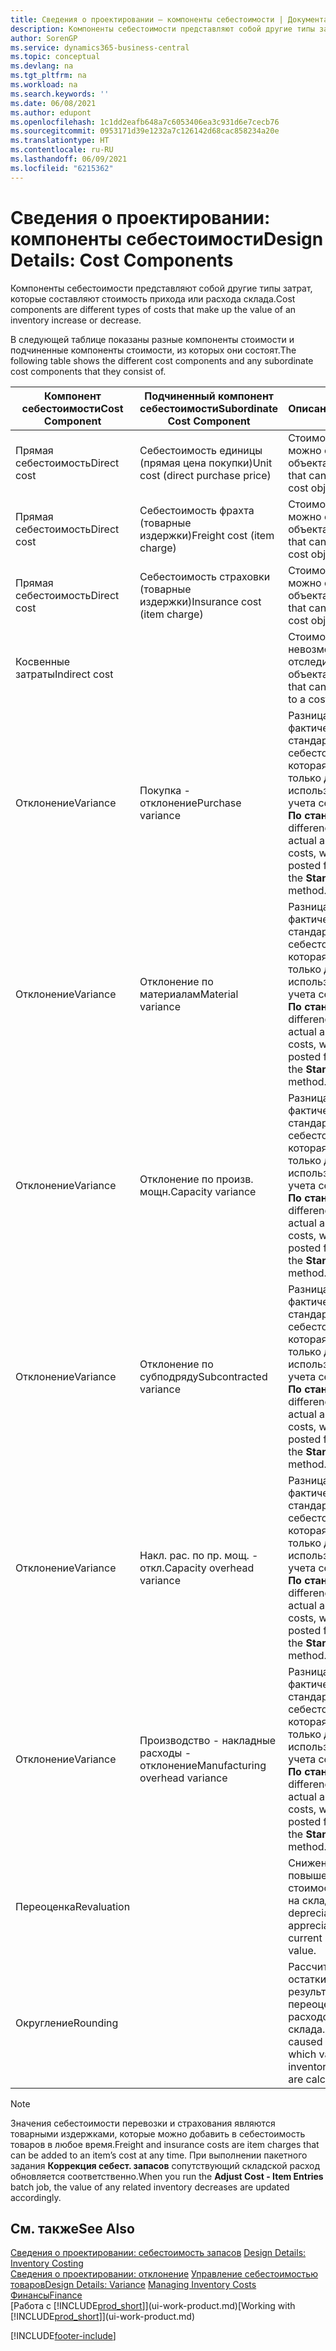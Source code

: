 ```yaml
---
title: Сведения о проектировании — компоненты себестоимости | Документация Майкрософт
description: Компоненты себестоимости представляют собой другие типы затрат, которые составляют стоимость прихода или расхода склада.
author: SorenGP
ms.service: dynamics365-business-central
ms.topic: conceptual
ms.devlang: na
ms.tgt_pltfrm: na
ms.workload: na
ms.search.keywords: ''
ms.date: 06/08/2021
ms.author: edupont
ms.openlocfilehash: 1c1dd2eafb648a7c6053406ea3c931d6e7cecb76
ms.sourcegitcommit: 0953171d39e1232a7c126142d68cac858234a20e
ms.translationtype: HT
ms.contentlocale: ru-RU
ms.lasthandoff: 06/09/2021
ms.locfileid: "6215362"
---
```

# <a name="design-details-cost-components"></a><span data-ttu-id="74c67-103">Сведения о проектировании: компоненты себестоимости</span><span class="sxs-lookup"><span data-stu-id="74c67-103">Design Details: Cost Components</span></span>
<span data-ttu-id="74c67-104">Компоненты себестоимости представляют собой другие типы затрат, которые составляют стоимость прихода или расхода склада.</span><span class="sxs-lookup"><span data-stu-id="74c67-104">Cost components are different types of costs that make up the value of an inventory increase or decrease.</span></span>  

 <span data-ttu-id="74c67-105">В следующей таблице показаны разные компоненты стоимости и подчиненные компоненты стоимости, из которых они состоят.</span><span class="sxs-lookup"><span data-stu-id="74c67-105">The following table shows the different cost components and any subordinate cost components that they consist of.</span></span>  

|<span data-ttu-id="74c67-106">Компонент себестоимости</span><span class="sxs-lookup"><span data-stu-id="74c67-106">Cost Component</span></span>|<span data-ttu-id="74c67-107">Подчиненный компонент себестоимости</span><span class="sxs-lookup"><span data-stu-id="74c67-107">Subordinate Cost Component</span></span>|<span data-ttu-id="74c67-108">Описание</span><span class="sxs-lookup"><span data-stu-id="74c67-108">Description</span></span>|  
|--------------------|--------------------------------|---------------------------------------|  
|<span data-ttu-id="74c67-109">Прямая себестоимость</span><span class="sxs-lookup"><span data-stu-id="74c67-109">Direct cost</span></span>|<span data-ttu-id="74c67-110">Себестоимость единицы (прямая цена покупки)</span><span class="sxs-lookup"><span data-stu-id="74c67-110">Unit cost (direct purchase price)</span></span>|<span data-ttu-id="74c67-111">Стоимость, которую можно отследить до объекта затрат.</span><span class="sxs-lookup"><span data-stu-id="74c67-111">Cost that can be traced to a cost object.</span></span>|  
|<span data-ttu-id="74c67-112">Прямая себестоимость</span><span class="sxs-lookup"><span data-stu-id="74c67-112">Direct cost</span></span>|<span data-ttu-id="74c67-113">Себестоимость фрахта (товарные издержки)</span><span class="sxs-lookup"><span data-stu-id="74c67-113">Freight cost (item charge)</span></span>|<span data-ttu-id="74c67-114">Стоимость, которую можно отследить до объекта затрат.</span><span class="sxs-lookup"><span data-stu-id="74c67-114">Cost that can be traced to a cost object.</span></span>|  
|<span data-ttu-id="74c67-115">Прямая себестоимость</span><span class="sxs-lookup"><span data-stu-id="74c67-115">Direct cost</span></span>|<span data-ttu-id="74c67-116">Себестоимость страховки (товарные издержки)</span><span class="sxs-lookup"><span data-stu-id="74c67-116">Insurance cost (item charge)</span></span>|<span data-ttu-id="74c67-117">Стоимость, которую можно отследить до объекта затрат.</span><span class="sxs-lookup"><span data-stu-id="74c67-117">Cost that can be traced to a cost object.</span></span>|  
|<span data-ttu-id="74c67-118">Косвенные затраты</span><span class="sxs-lookup"><span data-stu-id="74c67-118">Indirect cost</span></span>||<span data-ttu-id="74c67-119">Стоимость, которую невозможно отследить до объекта затрат.</span><span class="sxs-lookup"><span data-stu-id="74c67-119">Cost that cannot be traced to a cost object.</span></span>|  
|<span data-ttu-id="74c67-120">Отклонение</span><span class="sxs-lookup"><span data-stu-id="74c67-120">Variance</span></span>|<span data-ttu-id="74c67-121">Покупка - отклонение</span><span class="sxs-lookup"><span data-stu-id="74c67-121">Purchase variance</span></span>|<span data-ttu-id="74c67-122">Разница между фактической и стандартной себестоимостью, которая учитывается только для товаров, использующих метод учета себестоимости **По стандартной**.</span><span class="sxs-lookup"><span data-stu-id="74c67-122">The difference between actual and standard costs, which is only posted for items using the **Standard** costing method.</span></span>|  
|<span data-ttu-id="74c67-123">Отклонение</span><span class="sxs-lookup"><span data-stu-id="74c67-123">Variance</span></span>|<span data-ttu-id="74c67-124">Отклонение по материалам</span><span class="sxs-lookup"><span data-stu-id="74c67-124">Material variance</span></span>|<span data-ttu-id="74c67-125">Разница между фактической и стандартной себестоимостью, которая учитывается только для товаров, использующих метод учета себестоимости **По стандартной**.</span><span class="sxs-lookup"><span data-stu-id="74c67-125">The difference between actual and standard costs, which is only posted for items using the **Standard** costing method.</span></span>|  
|<span data-ttu-id="74c67-126">Отклонение</span><span class="sxs-lookup"><span data-stu-id="74c67-126">Variance</span></span>|<span data-ttu-id="74c67-127">Отклонение по произв. мощн.</span><span class="sxs-lookup"><span data-stu-id="74c67-127">Capacity variance</span></span>|<span data-ttu-id="74c67-128">Разница между фактической и стандартной себестоимостью, которая учитывается только для товаров, использующих метод учета себестоимости **По стандартной**.</span><span class="sxs-lookup"><span data-stu-id="74c67-128">The difference between actual and standard costs, which is only posted for items using the **Standard** costing method.</span></span>|  
|<span data-ttu-id="74c67-129">Отклонение</span><span class="sxs-lookup"><span data-stu-id="74c67-129">Variance</span></span>|<span data-ttu-id="74c67-130">Отклонение по субподряду</span><span class="sxs-lookup"><span data-stu-id="74c67-130">Subcontracted variance</span></span>|<span data-ttu-id="74c67-131">Разница между фактической и стандартной себестоимостью, которая учитывается только для товаров, использующих метод учета себестоимости **По стандартной**.</span><span class="sxs-lookup"><span data-stu-id="74c67-131">The difference between actual and standard costs, which is only posted for items using the **Standard** costing method.</span></span>|  
|<span data-ttu-id="74c67-132">Отклонение</span><span class="sxs-lookup"><span data-stu-id="74c67-132">Variance</span></span>|<span data-ttu-id="74c67-133">Накл. рас. по пр. мощ. - откл.</span><span class="sxs-lookup"><span data-stu-id="74c67-133">Capacity overhead variance</span></span>|<span data-ttu-id="74c67-134">Разница между фактической и стандартной себестоимостью, которая учитывается только для товаров, использующих метод учета себестоимости **По стандартной**.</span><span class="sxs-lookup"><span data-stu-id="74c67-134">The difference between actual and standard costs, which is only posted for items using the **Standard** costing method.</span></span>|  
|<span data-ttu-id="74c67-135">Отклонение</span><span class="sxs-lookup"><span data-stu-id="74c67-135">Variance</span></span>|<span data-ttu-id="74c67-136">Производство - накладные расходы - отклонение</span><span class="sxs-lookup"><span data-stu-id="74c67-136">Manufacturing overhead variance</span></span>|<span data-ttu-id="74c67-137">Разница между фактической и стандартной себестоимостью, которая учитывается только для товаров, использующих метод учета себестоимости **По стандартной**.</span><span class="sxs-lookup"><span data-stu-id="74c67-137">The difference between actual and standard costs, which is only posted for items using the **Standard** costing method.</span></span>|  
|<span data-ttu-id="74c67-138">Переоценка</span><span class="sxs-lookup"><span data-stu-id="74c67-138">Revaluation</span></span>||<span data-ttu-id="74c67-139">Снижение или повышение текущей стоимости товаров на складе.</span><span class="sxs-lookup"><span data-stu-id="74c67-139">A depreciation or appreciation of the current inventory value.</span></span>|  
|<span data-ttu-id="74c67-140">Округление</span><span class="sxs-lookup"><span data-stu-id="74c67-140">Rounding</span></span>||<span data-ttu-id="74c67-141">Рассчитываются остатки, возникшие в результате переоценки расходов склада.</span><span class="sxs-lookup"><span data-stu-id="74c67-141">Residuals caused by the way in which valuation of inventory decreases are calculated.</span></span>|  

> [!NOTE]  
>  <span data-ttu-id="74c67-142">Значения себестоимости перевозки и страхования являются товарными издержками, которые можно добавить в себестоимость товаров в любое время.</span><span class="sxs-lookup"><span data-stu-id="74c67-142">Freight and insurance costs are item charges that can be added to an item’s cost at any time.</span></span> <span data-ttu-id="74c67-143">При выполнении пакетного задания **Коррекция себест. запасов** сопутствующий складской расход обновляется соответственно.</span><span class="sxs-lookup"><span data-stu-id="74c67-143">When you run the **Adjust Cost - Item Entries** batch job, the value of any related inventory decreases are updated accordingly.</span></span>  

## <a name="see-also"></a><span data-ttu-id="74c67-144">См. также</span><span class="sxs-lookup"><span data-stu-id="74c67-144">See Also</span></span>  
 <span data-ttu-id="74c67-145">[Сведения о проектировании: себестоимость запасов](design-details-inventory-costing.md) </span><span class="sxs-lookup"><span data-stu-id="74c67-145">[Design Details: Inventory Costing](design-details-inventory-costing.md) </span></span>  
 <span data-ttu-id="74c67-146">[Сведения о проектировании: отклонение](design-details-variance.md) [Управление себестоимостью товаров](finance-manage-inventory-costs.md)</span><span class="sxs-lookup"><span data-stu-id="74c67-146">[Design Details: Variance](design-details-variance.md) [Managing Inventory Costs](finance-manage-inventory-costs.md)</span></span>  
 [<span data-ttu-id="74c67-147">Финансы</span><span class="sxs-lookup"><span data-stu-id="74c67-147">Finance</span></span>](finance.md)  
 <span data-ttu-id="74c67-148">[Работа с [!INCLUDE[prod_short](includes/prod_short.md)]](ui-work-product.md)</span><span class="sxs-lookup"><span data-stu-id="74c67-148">[Working with [!INCLUDE[prod_short](includes/prod_short.md)]](ui-work-product.md)</span></span>  


[!INCLUDE[footer-include](includes/footer-banner.md)]